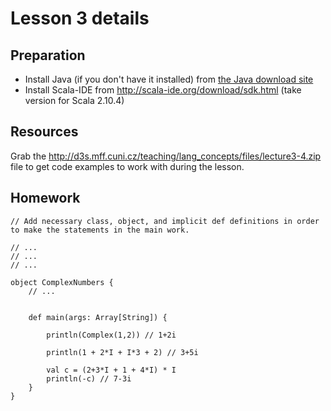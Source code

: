 # Lesson 3 details #

## Preparation ##

  * Install Java (if you don't have it installed) from [the Java download site](http://www.oracle.com/technetwork/java/javase/downloads/index.html)
  * Install Scala-IDE from http://scala-ide.org/download/sdk.html (take version for Scala 2.10.4)

## Resources ##

Grab the http://d3s.mff.cuni.cz/teaching/lang_concepts/files/lecture3-4.zip file to get code examples to work with during the lesson.

## Homework ##

```
// Add necessary class, object, and implicit def definitions in order to make the statements in the main work.

// ...
// ...
// ...

object ComplexNumbers {
	// ...

	
	def main(args: Array[String]) {
		
		println(Complex(1,2)) // 1+2i

		println(1 + 2*I + I*3 + 2) // 3+5i

		val c = (2+3*I + 1 + 4*I) * I
		println(-c) // 7-3i
	}
}
```